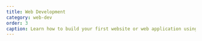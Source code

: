 ```yaml
---
title: Web Development
category: web-dev
order: 3
caption: Learn how to build your first website or web application using the frameworks we've suggested.
---
```

